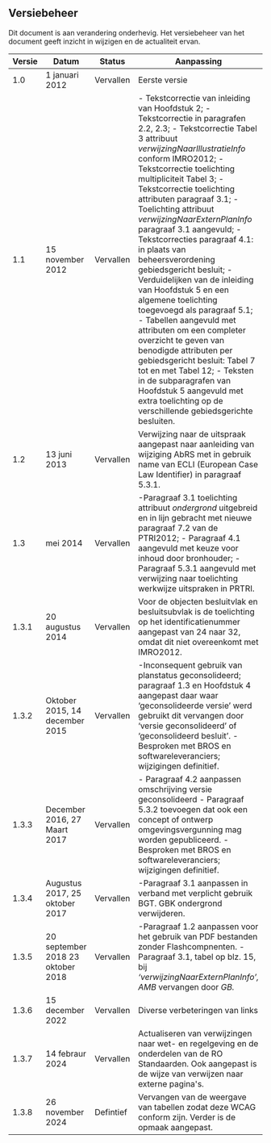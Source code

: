 <h2>Versiebeheer</h2>

Dit document is aan verandering onderhevig. Het versiebeheer van het document
geeft inzicht in wijzigen en de actualiteit ervan.

| **Versie** | **Datum**                         | **Status**            | **Aanpassing**                                 |
|------------|-----------------------------------|-----------------------|--------------------------------------------------------------------------------|
| 1.0        | 1 januari 2012                    | Vervallen             | Eerste versie                                   |
| 1.1        | 15 november 2012                  | Vervallen             | \- Tekstcorrectie van inleiding van Hoofdstuk 2; - Tekstcorrectie in paragrafen 2.2, 2.3; - Tekstcorrectie Tabel 3 attribuut *verwijzingNaarIllustratieInfo* conform IMRO2012; -Tekstcorrectie toelichting multipliciteit Tabel 3; - Tekstcorrectie toelichting attributen paragraaf 3.1; - Toelichting attribuut *verwijzingNaarExternPlanInfo* paragraaf 3.1 aangevuld; -Tekstcorrecties paragraaf 4.1: in plaats van beheersverordening gebiedsgericht besluit; -Verduidelijken van de inleiding van Hoofdstuk 5 en een algemene toelichting toegevoegd als paragraaf 5.1; - Tabellen aangevuld met attributen om een completer overzicht te geven van benodigde attributen per gebiedsgericht besluit: Tabel 7 tot en met Tabel 12; - Teksten in de subparagrafen van Hoofdstuk 5 aangevuld met extra toelichting op de verschillende gebiedsgerichte besluiten. |
| 1.2        | 13 juni 2013                      | Vervallen             | Verwijzing naar de uitspraak aangepast naar aanleiding van wijziging AbRS met in gebruik name van ECLI (European Case Law Identifier) in paragraaf 5.3.1.                                         |
| 1.3        | mei 2014                          | Vervallen             | \-Paragraaf 3.1 toelichting attribuut *ondergrond* uitgebreid en in lijn gebracht met nieuwe paragraaf 7.2 van de PTRI2012; - Paragraaf 4.1 aangevuld met keuze voor inhoud door bronhouder; - Paragraaf 5.3.1 aangevuld met verwijzing naar toelichting werkwijze uitspraken in PRTRI.                                                                                                                                           |
| 1.3.1      | 20 augustus 2014                  | Vervallen             | Voor de objecten besluitvlak en besluitsubvlak is de toelichting op het identificatienummer aangepast van 24 naar 32, omdat dit niet overeenkomt met IMRO2012.                              |
| 1.3.2      | Oktober 2015, 14 december 2015    | Vervallen            | \-Inconsequent gebruik van planstatus geconsolideerd; paragraaf 1.3 en Hoofdstuk 4 aangepast daar waar ‘geconsolideerde versie’ werd gebruikt dit vervangen door ‘versie geconsolideerd’ of ‘geconsolideerd besluit’. -Besproken met BROS en softwareleveranciers; wijzigingen definitief.                                                                                                         |
| 1.3.3      | December 2016, 27 Maart 2017      | Vervallen            | \- Paragraaf 4.2 aanpassen omschrijving versie geconsolideerd - Paragraaf 5.3.2 toevoegen dat ook een concept of ontwerp omgevingsvergunning mag worden gepubliceerd. - Besproken met BROS en softwareleveranciers; wijzigingen definitief.                 |
| 1.3.4      | Augustus 2017, 25 oktober 2017    | Vervallen            | \-Paragraaf 3.1 aanpassen in verband met verplicht gebruik BGT. GBK ondergrond verwijderen.                                                                                                                                                   |
| 1.3.5      | 20 september 2018 23 oktober 2018 | Vervallen            | \-Paragraaf 1.2 aanpassen voor het gebruik van PDF bestanden zonder Flashcompnenten. - Paragraaf 3.1, tabel op blz. 15, bij *‘verwijzingNaarExternPlanInfo’, AMB* vervangen door *GB.*                  |
| 1.3.6      | 15 december 2022                  | Vervallen            | Diverse verbeteringen van links          |
| 1.3.7      | 14 febraur 2024                   | Vervallen            | Actualiseren van verwijzingen naar wet- en regelgeving en de onderdelen van de RO Standaarden. Ook aangepast is de wijze van verwijzen naar externe pagina's.                                   |
| 1.3.8      | 26 november 2024                  | Defintief            | Vervangen van de weergave van tabellen zodat deze WCAG conform zijn. Verder is de opmaak aangepast.                                   |
